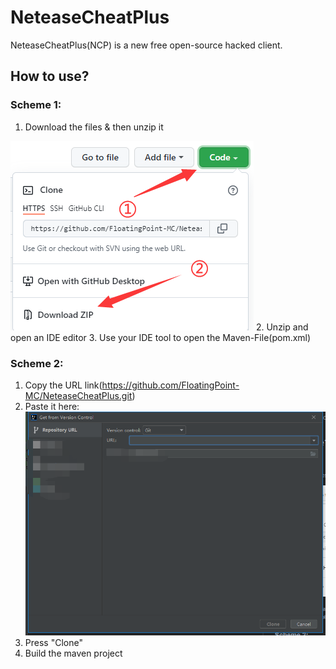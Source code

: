 # NeteaseCheatPlus
NeteaseCheatPlus(NCP) is a new free open-source hacked client.

## How to use?
### Scheme 1:
1. Download the files & then unzip it

![Download](.github/Download1.png)
2. Unzip and open an IDE editor
3. Use your IDE tool to open the Maven-File(pom.xml)
### Scheme 2:
1. Copy the URL link(https://github.com/FloatingPoint-MC/NeteaseCheatPlus.git)
2. Paste it here:![img.png](.github/gitDown.png)
3. Press "Clone"
4. Build the maven project
